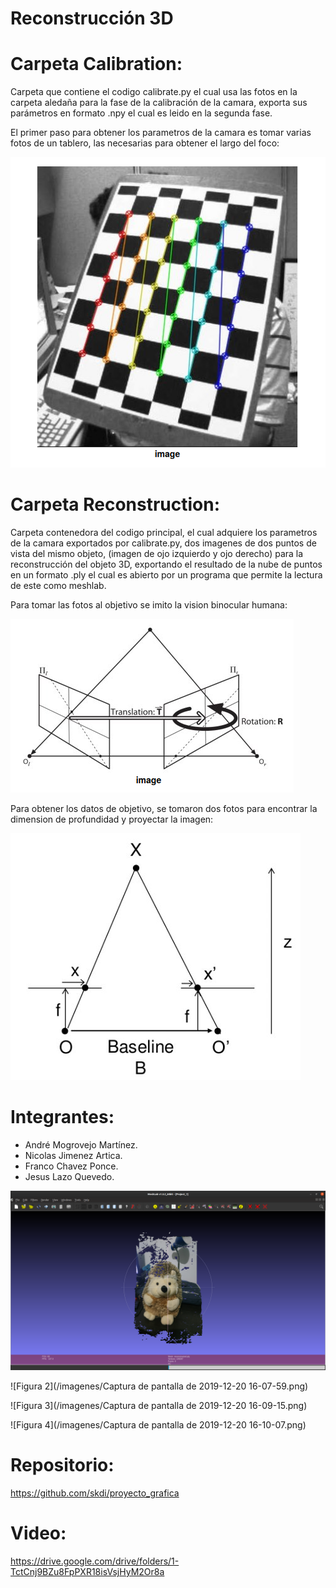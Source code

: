 # Reconstrucción 3D
# Carpeta Calibration:
Carpeta que contiene el codigo calibrate.py el cual usa las fotos en la carpeta aledaña para la fase de la calibración de la camara, exporta sus parámetros en formato .npy el cual es leido en la segunda fase.

El primer paso para obtener los parametros de la camara es tomar varias fotos de un tablero, las necesarias para obtener el largo del foco:

![Calibracion](/imagenes/calibracion.png)


# Carpeta Reconstruction:
Carpeta contenedora del codigo principal, el cual adquiere los parametros de la camara exportados por calibrate.py, dos imagenes de dos puntos de vista del mismo objeto, (imagen de ojo izquierdo y ojo derecho) para la reconstrucción del objeto 3D, exportando el resultado de la nube de puntos en un formato .ply el cual es abierto por un programa que permite la lectura de este como meshlab.

Para tomar las fotos al objetivo se imito la vision binocular humana:

![Estereo](/imagenes/estereo.png)

Para obtener los datos de objetivo, se tomaron dos fotos para encontrar la dimension de profundidad y proyectar la imagen:

![Disparidad](/imagenes/disparidad.png)

# Integrantes:
- André Mogrovejo Martínez.
- Nicolas Jimenez Artica.
- Franco Chavez Ponce.
- Jesus Lazo Quevedo.

![Figura 1](/imagenes/1_reconstruido.png)

![Figura 2](/imagenes/Captura de pantalla de 2019-12-20 16-07-59.png)

![Figura 3](/imagenes/Captura de pantalla de 2019-12-20 16-09-15.png)

![Figura 4](/imagenes/Captura de pantalla de 2019-12-20 16-10-07.png)

# Repositorio:
https://github.com/skdi/proyecto_grafica

# Video:
https://drive.google.com/drive/folders/1-TctCnj9BZu8FpPXR18isVsjHyM2Or8a
